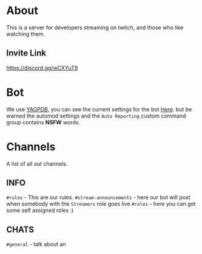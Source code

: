 # About
This is a server for developers streaming on twitch, and those who like watching them.

## Invite Link
<https://discord.gg/wCXYuT9>

# Bot
We use [YAGPDB](https://yagpdb.xyz/), you can see the current settings for the bot [Here](https://yagpdb.xyz/manage/723187073284309121/home).
but be warned the automod settings and the `Auto Reporting` custom command group contains **NSFW** words.

# Channels
A list of all out channels.
## INFO
`#rules` - This are our rules.
`#stream-announcements` - here our bot will post when somebody with the `Streamers` role goes live
`#roles` - here you can get some self assigned roles :)
## CHATS
`#general` - talk about an
<!--stackedit_data:
eyJoaXN0b3J5IjpbLTY4NjMzNzc5OF19
-->